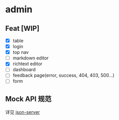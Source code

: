 # admin

## Feat [WIP]

- [x] table
- [x] login
- [x] top nav
- [ ] markdown editor
- [x] richtext editor
- [ ] dashboard
- [ ] feedback page(error, success, 404, 403, 500...)
- [ ] form

## Mock API 规范

详见 [json-server](https://github.com/typicode/json-server)
